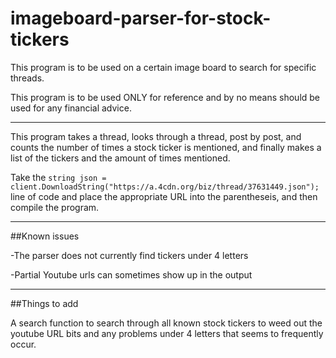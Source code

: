 # imageboard-parser-for-stock-tickers
This program is to be used on a certain image board to search for specific threads.

This program is to be used ONLY for reference and by no means should be used for any financial advice. 

***
This program takes a thread, looks through a thread, post by post, and counts the number of times a stock ticker is mentioned, and finally makes a list of the tickers and the amount of times mentioned.

Take the ```string json = client.DownloadString("https://a.4cdn.org/biz/thread/37631449.json");``` line of code and place the appropriate URL into the parentheseis, and then compile the program.  

***
##Known issues 

-The parser does not currently find tickers under 4 letters

-Partial Youtube urls can sometimes show up in the output

***

##Things to add

A search function to search through all known stock tickers to weed out the youtube URL bits and any problems under 4 letters that seems to frequently occur. 
